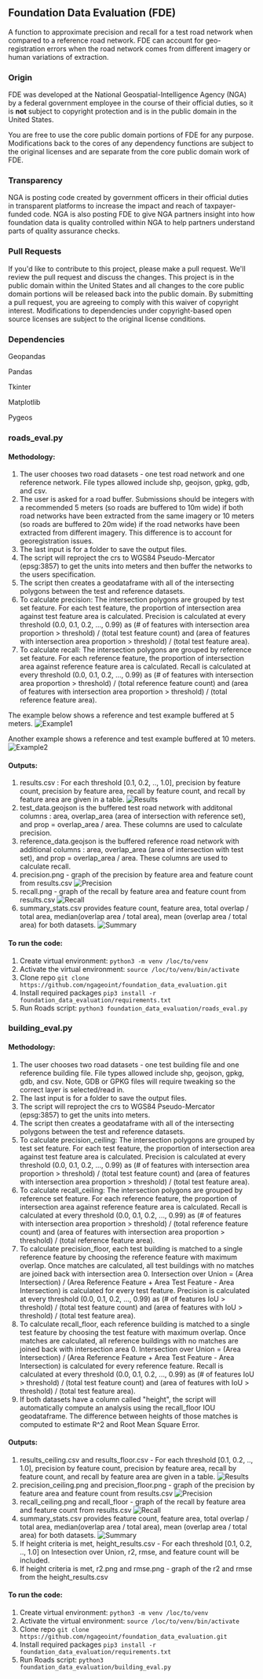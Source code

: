## Foundation Data Evaluation (FDE)
A function to approximate precision and recall for a test road network when compared to a reference road network. FDE can account for geo-registration errors when the road network comes from different imagery or human variations of extraction.

### Origin
FDE was developed at the National Geospatial-Intelligence Agency (NGA) by a federal government employee in the course of their official duties, so it is <strong>not</strong> subject to copyright protection and is in the public domain in the United States. 

You are free to use the core public domain portions of FDE for any purpose. Modifications back to the cores of any dependency functions are subject to the original licenses and are separate from the core public domain work of FDE. 

### Transparency
NGA is posting code created by government officers in their official duties in transparent platforms to increase the impact and reach of taxpayer-funded code. NGA is also posting FDE to give NGA partners insight into how foundation data is quality controlled within NGA to help partners understand parts of quality assurance checks.

### Pull Requests
If you'd like to contribute to this project, please make a pull request. We'll review the pull request and discuss the changes. This project is in the public domain within the United States and all changes to the core public domain portions will be released back into the public domain. By submitting a pull request, you are agreeing to comply with this waiver of copyright interest. Modifications to dependencies under copyright-based open source licenses are subject to the original license conditions.

### Dependencies
Geopandas

Pandas

Tkinter

Matplotlib

Pygeos

### roads_eval.py

#### Methodology:

1. The user chooses two road datasets - one test road network and one reference network. File types allowed include shp, geojson, gpkg, gdb, and csv.
2. The user is asked for a road buffer. Submissions should be integers with a recommended 5 meters (so roads are buffered to 10m wide) if both road networks have been extracted from the same imagery or 10 meters (so roads are buffered to 20m wide) if the road networks have been extracted from different imagery. This difference is to account for georegistration issues.
3. The last input is for a folder to save the output files.
4. The script will reproject the crs to WGS84 Pseudo-Mercator (epsg:3857) to get the units into meters and then buffer the networks to the users specification.
5. The script then creates a geodataframe with all of the intersecting polygons between the test and reference datasets.
6. To calculate precision: The intersection polygons are grouped by test set feature. For each test feature, the proportion of intersection area against test feature area is calculated. Precision is calculated at every threshold (0.0, 0.1, 0.2, ..., 0.99) as (# of features with intersection area proportion > threshold) / (total test feature count) and (area of features with intersection area proportion > threshold) / (total test feature area).
7. To calculate recall: The intersection polygons are grouped by reference set feature. For each reference feature, the proportion of intersection area against reference feature area is calculated. Recall is calculated at every threshold (0.0, 0.1, 0.2, ..., 0.99) as (# of features with intersection area proportion > threshold) / (total reference feature count) and (area of features with intersection area proportion > threshold) / (total reference feature area).

The example below shows a reference and test example buffered at 5 meters. 
![Example1](./images/five_meter_example.png)

Another example shows a reference and test example buffered at 10 meters. 
![Example2](./images/ten_meter_example.png)

#### Outputs:

1. results.csv : For each threshold [0.1, 0.2, .., 1.0], precision by feature count, precision by feature area, recall by feature count, and recall by feature area are given in a table.
![Results](./images/results.png)
2. test_data.geojson is the buffered test road network with additonal columns : area, overlap_area (area of intersection with reference set), and prop = overlap_area / area. These columns are used to calculate precision.
3. reference_data.geojson is the buffered reference road network with additional columns : area, overlap_area (area of intersection with test set), and prop = overlap_area / area. These columns are used to calculate recall.
4. precision.png - graph of the precision by feature area and feature count from results.csv
![Precision](./images/precision.png)
5. recall.png - graph of the recall by feature area and feature count from results.csv
![Recall](./images/recall.png)
6. summary_stats.csv provides feature count, feature area, total overlap / total area, median(overlap area / total area), mean (overlap area / total area) for both datasets.
![Summary](./images/summary_stats.png)

#### To run the code:
1. Create virtual environment: ```python3 -m venv /loc/to/venv```
2. Activate the virtual environment: ```source /loc/to/venv/bin/activate```
3. Clone repo ```git clone https://github.com/ngageoint/foundation_data_evaluation.git```
4. Install required packages ```pip3 install -r foundation_data_evaluation/requirements.txt```
5. Run Roads script: ```python3 foundation_data_evaluation/roads_eval.py```

### building_eval.py

#### Methodology:

1. The user chooses two road datasets - one test building file and one reference building file. File types allowed include shp, geojson, gpkg, gdb, and csv. Note, GDB or GPKG files will require tweaking so the correct layer is selected/read in.
2. The last input is for a folder to save the output files.
3. The script will reproject the crs to WGS84 Pseudo-Mercator (epsg:3857) to get the units into meters.
4. The script then creates a geodataframe with all of the intersecting polygons between the test and reference datasets.
5. To calculate precision_ceiling: The intersection polygons are grouped by test set feature. For each test feature, the proportion of intersection area against test feature area is calculated. Precision is calculated at every threshold (0.0, 0.1, 0.2, ..., 0.99) as (# of features with intersection area proportion > threshold) / (total test feature count) and (area of features with intersection area proportion > threshold) / (total test feature area).
6. To calculate recall_ceiling: The intersection polygons are grouped by reference set feature. For each reference feature, the proportion of intersection area against reference feature area is calculated. Recall is calculated at every threshold (0.0, 0.1, 0.2, ..., 0.99) as (# of features with intersection area proportion > threshold) / (total reference feature count) and (area of features with intersection area proportion > threshold) / (total reference feature area).
7. To calculate precision_floor, each test building is matched to a single reference feature by choosing the reference feature with maximum overlap. Once matches are calculated, all test buildings with no matches are joined back with intersection area 0. Intersection over Union = (Area Intersection) / (Area Reference Feature + Area Test Feature - Area Intersection) is calculated for every test feature. Precision is calculated at every threshold (0.0, 0.1, 0.2, ..., 0.99) as (# of features IoU > threshold) / (total test feature count) and (area of features with IoU > threshold) / (total test feature area).
8. To calculate recall_floor, each reference building is matched to a single test feature by choosing the test feature with maximum overlap. Once matches are calculated, all reference buildings with no matches are joined back with intersection area 0. Intersection over Union = (Area Intersection) / (Area Reference Feature + Area Test Feature - Area Intersection) is calculated for every reference feature. Recall is calculated at every threshold (0.0, 0.1, 0.2, ..., 0.99) as (# of features IoU > threshold) / (total test feature count) and (area of features with IoU > threshold) / (total test feature area).
9. If both datasets have a column called "height", the script will automatically compute an analysis using the recall_floor IOU geodataframe. The difference between heights of those matches is computed to estimate R^2 and Root Mean Square Error.

#### Outputs:

1. results_ceiling.csv and results_floor.csv - For each threshold [0.1, 0.2, .., 1.0], precision by feature count, precision by feature area, recall by feature count, and recall by feature area are given in a table.
![Results](./images/results.png)
2. precision_ceiling.png and precision_floor.png - graph of the precision by feature area and feature count from results.csv
![Precision](./images/precision.png)
3. recall_ceiling.png and recall_floor - graph of the recall by feature area and feature count from results.csv
![Recall](./images/recall.png)
4. summary_stats.csv provides feature count, feature area, total overlap / total area, median(overlap area / total area), mean (overlap area / total area) for both datasets.
![Summary](./images/summary_stats.png)
5. If height criteria is met, height_results.csv - For each threshold [0.1, 0.2, .., 1.0] on Intesection over Union, r2, rmse, and feature count will be included.
6. If height criteria is met, r2.png and rmse.png - graph of the r2 and rmse from the height_results.csv

#### To run the code:
1. Create virtual environment: ```python3 -m venv /loc/to/venv```
2. Activate the virtual environment: ```source /loc/to/venv/bin/activate```
3. Clone repo ```git clone https://github.com/ngageoint/foundation_data_evaluation.git```
4. Install required packages ```pip3 install -r foundation_data_evaluation/requirements.txt```
5. Run Roads script: ```python3 foundation_data_evaluation/building_eval.py```

